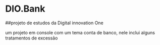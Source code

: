 # DIO.Bank

##projeto de estudos da Digital innovation One 

um projeto em console com um tema conta de banco, nele inclui alguns tratamentos de excessão  

